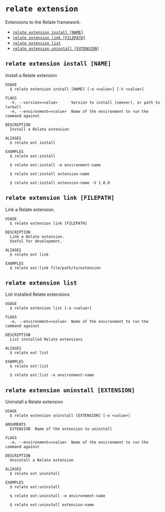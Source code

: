 `relate extension`
==================

Extensions to the Relate framework.

* [`relate extension install [NAME]`](#relate-extension-install-name)
* [`relate extension link [FILEPATH]`](#relate-extension-link-filepath)
* [`relate extension list`](#relate-extension-list)
* [`relate extension uninstall [EXTENSION]`](#relate-extension-uninstall-extension)

## `relate extension install [NAME]`

Install a Relate extension

```
USAGE
  $ relate extension install [NAME] [-e <value>] [-V <value>]

FLAGS
  -V, --version=<value>      Version to install (semver), or path to tarball
  -e, --environment=<value>  Name of the environment to run the command against

DESCRIPTION
  Install a Relate extension

ALIASES
  $ relate ext install

EXAMPLES
  $ relate ext:install

  $ relate ext:install -e environment-name

  $ relate ext:install extension-name

  $ relate ext:install extension-name -V 1.0.0
```

## `relate extension link [FILEPATH]`

Link a Relate extension.

```
USAGE
  $ relate extension link [FILEPATH]

DESCRIPTION
  Link a Relate extension.
  Useful for development.

ALIASES
  $ relate ext link

EXAMPLES
  $ relate ext:link file/path/to/extension
```

## `relate extension list`

List installed Relate extensions

```
USAGE
  $ relate extension list [-e <value>]

FLAGS
  -e, --environment=<value>  Name of the environment to run the command against

DESCRIPTION
  List installed Relate extensions

ALIASES
  $ relate ext list

EXAMPLES
  $ relate ext:list

  $ relate ext:list -e environment-name
```

## `relate extension uninstall [EXTENSION]`

Uninstall a Relate extension

```
USAGE
  $ relate extension uninstall [EXTENSION] [-e <value>]

ARGUMENTS
  EXTENSION  Name of the extension to uninstall

FLAGS
  -e, --environment=<value>  Name of the environment to run the command against

DESCRIPTION
  Uninstall a Relate extension

ALIASES
  $ relate ext uninstall

EXAMPLES
  $ relate ext:uninstall

  $ relate ext:uninstall -e environment-name

  $ relate ext:uninstall extension-name
```
